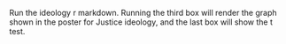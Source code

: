 Run the ideology r markdown. Running the  third box will render the graph shown in the poster for Justice ideology, 
and the last box will show the t test. 

